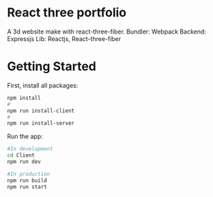 # React three portfolio

A 3d website make with react-three-fiber.
Bundler: Webpack
Backend: Expressjs
Lib: Reactjs, React-three-fiber

# Getting Started

First, install all packages:

```bash
npm install
# 
npm run install-client
# 
npm run install-server
```

Run the app:
```bash
#In development
cd Client
npm run dev

#In production
npm run build
npm run start
```
